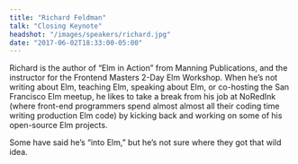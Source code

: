 ```yaml
---
title: "Richard Feldman"
talk: "Closing Keynote"
headshot: "/images/speakers/richard.jpg"
date: "2017-06-02T18:33:00-05:00"
---
```


Richard is the author of “Elm in Action” from Manning Publications, and the instructor for the Frontend Masters 2-Day Elm Workshop. When he’s not writing about Elm, teaching Elm, speaking about Elm, or co-hosting the San Francisco Elm meetup, he likes to take a break from his job at NoRedInk (where front-end programmers spend almost almost all their coding time writing production Elm code) by kicking back and working on some of his open-source Elm projects.

Some have said he’s “into Elm,” but he’s not sure where they got that wild idea.
